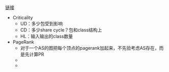 [链接](https://dl.acm.org/doi/abs/10.1145/3344948.3344982)

- Criticality
	- UD：多少包受到影响
	- CD：多少share cycle？包和class结构上
	- HL：输入输出的class数量
- PageRank
	- 对于一个AS的图把每个顶点的pagerank加起来，不先验考虑AS存在，而是先计算PR
	- 
	- 